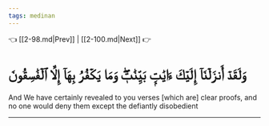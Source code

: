 ```yaml
---
tags: medinan
---
```


👈 [[2-98.md|Prev]] | [[2-100.md|Next]] 👉

# وَلَقَدۡ أَنزَلۡنَآ إِلَيۡكَ ءَايَٰتِۭ بَيِّنَٰتٖۖ وَمَا يَكۡفُرُ بِهَآ إِلَّا ٱلۡفَٰسِقُونَ

And We have certainly revealed to you verses [which are] clear proofs, and no one would deny them except the defiantly disobedient

---

